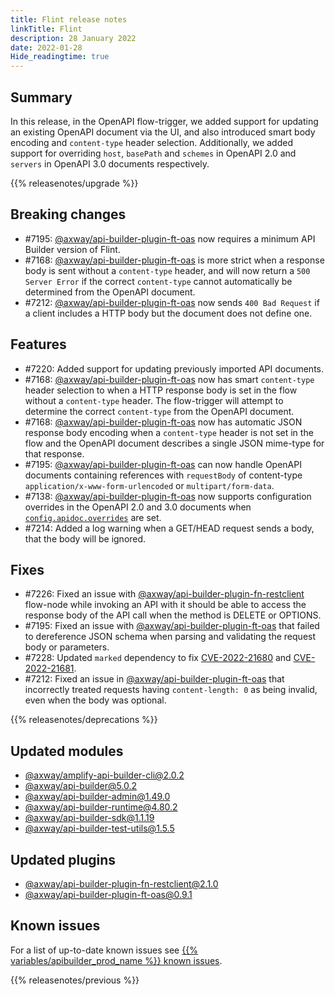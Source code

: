 ```yaml
---
title: Flint release notes
linkTitle: Flint
description: 28 January 2022
date: 2022-01-28
Hide_readingtime: true
---
```

## Summary

In this release, in the OpenAPI flow-trigger, we added support for updating an existing OpenAPI document via the UI, and also introduced smart body encoding and `content-type` header selection. Additionally, we added support for overriding `host`, `basePath` and `schemes` in OpenAPI 2.0 and `servers` in OpenAPI 3.0 documents respectively.

{{% releasenotes/upgrade %}}

## Breaking changes

* #7195: [@axway/api-builder-plugin-ft-oas](https://www.npmjs.com/package/@axway/api-builder-plugin-ft-oas) now requires a minimum API Builder version of Flint.
* #7168: [@axway/api-builder-plugin-ft-oas](https://www.npmjs.com/package/@axway/api-builder-plugin-ft-oas) is more strict when a response body is sent without a `content-type` header, and will now return a `500 Server Error` if the correct `content-type` cannot automatically be determined from the OpenAPI document.
* #7212: [@axway/api-builder-plugin-ft-oas](https://www.npmjs.com/package/@axway/api-builder-plugin-ft-oas) now sends `400 Bad Request` if a client includes a HTTP body but the document does not define one.

## Features

* #7220: Added support for updating previously imported API documents.
* #7168: [@axway/api-builder-plugin-ft-oas](https://www.npmjs.com/package/@axway/api-builder-plugin-ft-oas) now has smart `content-type` header selection to when a HTTP response body is set in the flow without a `content-type` header. The flow-trigger will attempt to determine the correct `content-type` from the OpenAPI document.
* #7168: [@axway/api-builder-plugin-ft-oas](https://www.npmjs.com/package/@axway/api-builder-plugin-ft-oas) now has automatic JSON response body encoding when a `content-type` header is not set in the flow and the OpenAPI document describes a single JSON mime-type for that response.
* #7195: [@axway/api-builder-plugin-ft-oas](https://www.npmjs.com/package/@axway/api-builder-plugin-ft-oas) can now handle OpenAPI documents containing references with `requestBody` of content-type `application/x-www-form-urlencoded` or `multipart/form-data`.
* #7138: [@axway/api-builder-plugin-ft-oas](https://www.npmjs.com/package/@axway/api-builder-plugin-ft-oas) now supports configuration overrides in the OpenAPI 2.0 and 3.0 documents when [`config.apidoc.overrides`](/docs/developer_guide/project/configuration/project_configuration#apidoc) are set.
* #7214: Added a log warning when a GET/HEAD request sends a body, that the body will be ignored.

## Fixes

* #7226: Fixed an issue with [@axway/api-builder-plugin-fn-restclient](https://www.npmjs.com/package/@axway/api-builder-plugin-fn-restclient) flow-node while invoking an API with it should be able to access the response body of the API call when the method is DELETE or OPTIONS.
* #7195: Fixed an issue with [@axway/api-builder-plugin-ft-oas](https://www.npmjs.com/package/@axway/api-builder-plugin-ft-oas) that failed to dereference JSON schema when parsing and validating the request body or parameters.
* #7228: Updated `marked` dependency to fix [CVE-2022-21680](https://github.com/advisories/GHSA-rrrm-qjm4-v8hf) and [CVE-2022-21681](https://github.com/advisories/GHSA-5v2h-r2cx-5xgj).
* #7212: Fixed an issue in [@axway/api-builder-plugin-ft-oas](https://www.npmjs.com/package/@axway/api-builder-plugin-ft-oas) that incorrectly treated requests having `content-length: 0` as being invalid, even when the body was optional.

{{% releasenotes/deprecations %}}

<!-- Regenerate modules/plugins with api-builder-tools script -->
## Updated modules
* [@axway/amplify-api-builder-cli@2.0.2](https://www.npmjs.com/package/@axway/amplify-api-builder-cli/v/2.0.2)
* [@axway/api-builder@5.0.2](https://www.npmjs.com/package/@axway/api-builder/v/5.0.2)
* [@axway/api-builder-admin@1.49.0](https://www.npmjs.com/package/@axway/api-builder-admin/v/1.49.0)
* [@axway/api-builder-runtime@4.80.2](https://www.npmjs.com/package/@axway/api-builder-runtime/v/4.80.2)
* [@axway/api-builder-sdk@1.1.19](https://www.npmjs.com/package/@axway/api-builder-sdk/v/1.1.19)
* [@axway/api-builder-test-utils@1.5.5](https://www.npmjs.com/package/@axway/api-builder-test-utils/v/1.5.5)

## Updated plugins
* [@axway/api-builder-plugin-fn-restclient@2.1.0](https://www.npmjs.com/package/@axway/api-builder-plugin-fn-restclient/v/2.1.0)
* [@axway/api-builder-plugin-ft-oas@0.9.1](https://www.npmjs.com/package/@axway/api-builder-plugin-ft-oas/v/0.9.1)

## Known issues
For a list of up-to-date known issues see [{{% variables/apibuilder_prod_name %}} known issues](/docs/known_issues/).

{{% releasenotes/previous %}}
